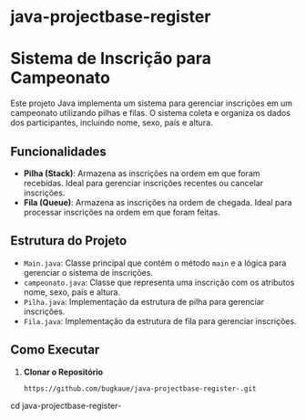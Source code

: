 # java-projectbase-register
# Sistema de Inscrição para Campeonato

Este projeto Java implementa um sistema para gerenciar inscrições em um campeonato utilizando pilhas e filas. O sistema coleta e organiza os dados dos participantes, incluindo nome, sexo, país e altura.

## Funcionalidades

- **Pilha (Stack)**: Armazena as inscrições na ordem em que foram recebidas. Ideal para gerenciar inscrições recentes ou cancelar inscrições.
- **Fila (Queue)**: Armazena as inscrições na ordem de chegada. Ideal para processar inscrições na ordem em que foram feitas.

## Estrutura do Projeto

- `Main.java`: Classe principal que contém o método `main` e a lógica para gerenciar o sistema de inscrições.
- `campeonato.java`: Classe que representa uma inscrição com os atributos nome, sexo, país e altura.
- `Pilha.java`: Implementação da estrutura de pilha para gerenciar inscrições.
- `Fila.java`: Implementação da estrutura de fila para gerenciar inscrições.

## Como Executar

1. **Clonar o Repositório**

   ```bash
   https://github.com/bugkaue/java-projectbase-register-.git
  cd java-projectbase-register-
   
